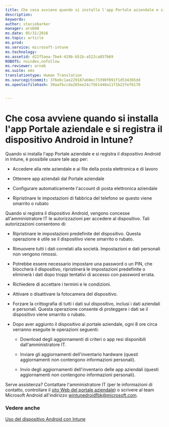```yaml
---
title: Che cosa avviene quando si installa l'app Portale aziendale e si registra il dispositivo Android in Intune? | Microsoft Intune
description: 
keywords: 
author: staciebarker
manager: arob98
ms.date: 05/31/2016
ms.topic: article
ms.prod: 
ms.service: microsoft-intune
ms.technology: 
ms.assetid: d22f5aea-7be4-419b-b51b-a522ca037b69
ROBOTS: noindex,nofollow
ms.reviewer: arnab
ms.suite: ems
translationtype: Human Translation
ms.sourcegitcommit: 376e6c1ae229187ab8ec73390f091f1d534365dd
ms.openlocfilehash: 39aafbccda265ee24c7561440a11f1b22fef6170


---
```



# Che cosa avviene quando si installa l'app Portale aziendale e si registra il dispositivo Android in Intune?

Quando si installa l'app Portale aziendale e si registra il dispositivo Android in Intune, è possibile usare tale app per:

-   Accedere alla rete aziendale e ai file della posta elettronica e di lavoro

-   Ottenere app aziendali dal Portale aziendale

-   Configurare automaticamente l'account di posta elettronica aziendale

-   Ripristinare le impostazioni di fabbrica del telefono se questo viene smarrito o rubato

Quando si registra il dispositivo Android, vengono concesse all'amministratore IT le autorizzazioni per accedere al dispositivo. Tali autorizzazioni consentono di:

-   Ripristinare le impostazioni predefinite del dispositivo. Questa operazione è utile se il dispositivo viene smarrito o rubato.

-   Rimuovere tutti i dati correlati alla società. Impostazioni e dati personali non vengono rimossi.

-   Potrebbe essere necessario impostare una password o un PIN, che bloccherà il dispositivo, ripristinerà le impostazioni predefinite o eliminerà i dati dopo troppi tentativi di accesso con password errata.

-   Richiedere di accettare i termini e le condizioni.

-   Attivare o disattivare la fotocamera del dispositivo.

-   Forzare la crittografia di tutti i dati sul dispositivo, inclusi i dati aziendali e personali. Questa operazione consente di proteggere i dati se il dispositivo viene smarrito o rubato.

-   Dopo aver aggiunto il dispositivo al portale aziendale, ogni 8 ore circa verranno eseguite le operazioni seguenti:

    -   Download degli aggiornamenti di criteri o app resi disponibili dall'amministratore IT.

    -   Inviare gli aggiornamenti dell'inventario hardware (questi aggiornamenti non contengono informazioni personali).

    -   Invio degli aggiornamenti dell'inventario delle app aziendali (questi aggiornamenti non contengono informazioni personali).

Serve assistenza? Contattare l'amministratore IT (per le informazioni di contatto, controllare il [sito Web del portale aziendale](http://portal.manage.microsoft.com)) o scrivere al team Microsoft Android all'indirizzo wintunedroidfbk@microsoft.com.


### Vedere anche
[Uso del dispositivo Android con Intune](using-your-android-device-with-intune.md)


<!--HONumber=Jul16_HO3-->


